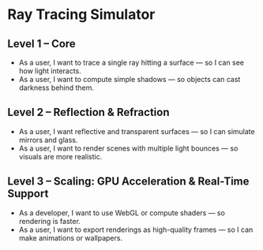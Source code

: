 # Ray Tracing Simulator

## Level 1 – Core
- As a user, I want to trace a single ray hitting a surface — so I can see how light interacts.
- As a user, I want to compute simple shadows — so objects can cast darkness behind them.

## Level 2 – Reflection & Refraction
- As a user, I want reflective and transparent surfaces — so I can simulate mirrors and glass.
- As a user, I want to render scenes with multiple light bounces — so visuals are more realistic.

## Level 3 – Scaling: GPU Acceleration & Real-Time Support
- As a developer, I want to use WebGL or compute shaders — so rendering is faster.
- As a user, I want to export renderings as high-quality frames — so I can make animations or wallpapers.

